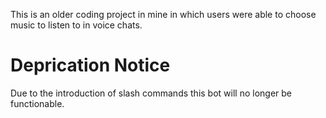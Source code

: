This is an older coding project in mine in which users were able to choose music to listen to in voice chats.

# Deprication Notice
Due to the introduction of slash commands this bot will no longer be functionable.
